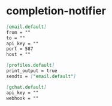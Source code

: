 # completion-notifier

```markdown
[email.default]
from = ""
to = ""
api_key = ""
port = 587
host = ""

[profiles.default]
print_output = true
sendto = ["email.default"]

[gchat.default]
api_key = ""
webhook = ""
```
